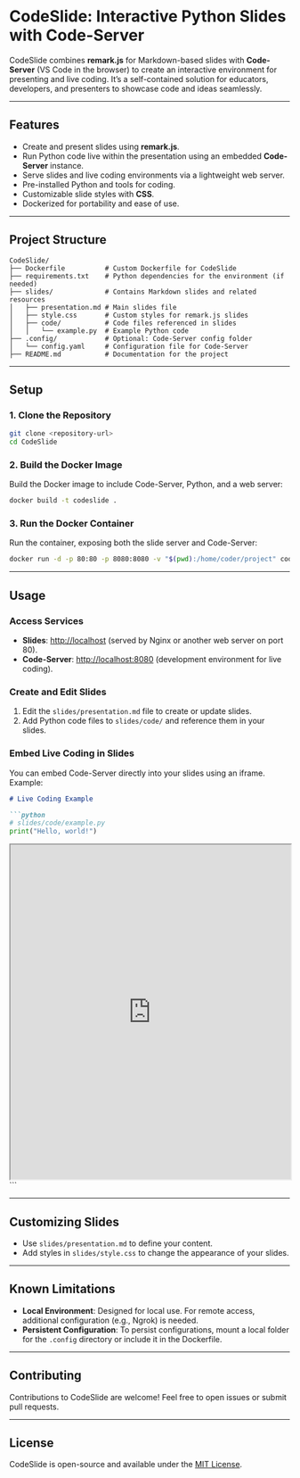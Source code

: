 # **CodeSlide: Interactive Python Slides with Code-Server**

CodeSlide combines **remark.js** for Markdown-based slides with **Code-Server** (VS Code in the browser) to create an interactive environment for presenting and live coding. It’s a self-contained solution for educators, developers, and presenters to showcase code and ideas seamlessly.

---

## **Features**
- Create and present slides using **remark.js**.
- Run Python code live within the presentation using an embedded **Code-Server** instance.
- Serve slides and live coding environments via a lightweight web server.
- Pre-installed Python and tools for coding.
- Customizable slide styles with **CSS**.
- Dockerized for portability and ease of use.

---

## **Project Structure**
```
CodeSlide/
├── Dockerfile          # Custom Dockerfile for CodeSlide
├── requirements.txt    # Python dependencies for the environment (if needed)
├── slides/             # Contains Markdown slides and related resources
│   ├── presentation.md # Main slides file
│   ├── style.css       # Custom styles for remark.js slides
│   ├── code/           # Code files referenced in slides
│   │   └── example.py  # Example Python code
├── .config/            # Optional: Code-Server config folder
│   └── config.yaml     # Configuration file for Code-Server
├── README.md           # Documentation for the project
```

---

## **Setup**

### **1. Clone the Repository**
```bash
git clone <repository-url>
cd CodeSlide
```

### **2. Build the Docker Image**
Build the Docker image to include Code-Server, Python, and a web server:
```bash
docker build -t codeslide .
```

### **3. Run the Docker Container**
Run the container, exposing both the slide server and Code-Server:
```bash
docker run -d -p 80:80 -p 8080:8080 -v "$(pwd):/home/coder/project" codeslide
```

---

## **Usage**

### **Access Services**
- **Slides**: [http://localhost](http://localhost) (served by Nginx or another web server on port 80).
- **Code-Server**: [http://localhost:8080](http://localhost:8080) (development environment for live coding).

### **Create and Edit Slides**
1. Edit the `slides/presentation.md` file to create or update slides.
2. Add Python code files to `slides/code/` and reference them in your slides.

### **Embed Live Coding in Slides**
You can embed Code-Server directly into your slides using an iframe. Example:
```markdown
# Live Coding Example

```python
# slides/code/example.py
print("Hello, world!")
```

<iframe src="http://localhost:8080/?folder=/home/coder/project/slides/code&open=file://example.py" width="100%" height="600px"></iframe>
```

---

## **Customizing Slides**
- Use `slides/presentation.md` to define your content.
- Add styles in `slides/style.css` to change the appearance of your slides.

---

## **Known Limitations**
- **Local Environment**: Designed for local use. For remote access, additional configuration (e.g., Ngrok) is needed.
- **Persistent Configuration**: To persist configurations, mount a local folder for the `.config` directory or include it in the Dockerfile.

---

## **Contributing**
Contributions to CodeSlide are welcome! Feel free to open issues or submit pull requests.

---

## **License**
CodeSlide is open-source and available under the [MIT License](LICENSE).
